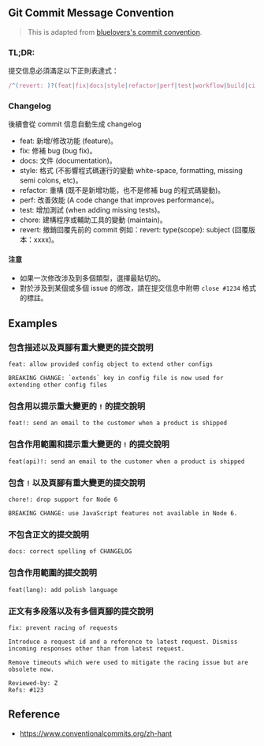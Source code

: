 ## Git Commit Message Convention

> This is adapted from [bluelovers's commit convention](https://github.com/bluelovers/conventional-changelog-bluelovers).

### TL;DR:

提交信息必須滿足以下正則表達式：

```js
/^(revert: )?(feat|fix|docs|style|refactor|perf|test|workflow|build|ci|chore|types|wip|dep)(\(.+\))?: .{1,50}/
```

### Changelog

後續會從 commit 信息自動生成 changelog

- feat: 新增/修改功能 (feature)。 
- fix: 修補 bug (bug fix)。
- docs: 文件 (documentation)。
- style: 格式 (不影響程式碼運行的變動 white-space, formatting, missing semi colons, etc)。
- refactor: 重構 (既不是新增功能，也不是修補 bug 的程式碼變動)。
- perf: 改善效能 (A code change that improves performance)。
- test: 增加測試 (when adding missing tests)。
- chore: 建構程序或輔助工具的變動 (maintain)。
- revert: 撤銷回覆先前的 commit 例如：revert: type(scope): subject (回覆版本：xxxx)。

#### 注意

- 如果一次修改涉及到多個類型，選擇最貼切的。
- 對於涉及到某個或多個 issue 的修改，請在提交信息中附帶 `close #1234` 格式的標註。

## Examples

### 包含描述以及頁腳有重大變更的提交說明

```conventionalcommit
feat: allow provided config object to extend other configs

BREAKING CHANGE: `extends` key in config file is now used for extending other config files
```

### 包含用以提示重大變更的 `!` 的提交說明

```conventionalcommit
feat!: send an email to the customer when a product is shipped
```

### 包含作用範圍和提示重大變更的 `!` 的提交說明

```conventionalcommit
feat(api)!: send an email to the customer when a product is shipped
```

### 包含 `!` 以及頁腳有重大變更的提交說明

```conventionalcommit
chore!: drop support for Node 6

BREAKING CHANGE: use JavaScript features not available in Node 6.
```

### 不包含正文的提交說明

```conventionalcommit
docs: correct spelling of CHANGELOG
```

### 包含作用範圍的提交說明

```conventionalcommit
feat(lang): add polish language
```

### 正文有多段落以及有多個頁腳的提交說明

```conventionalcommit
fix: prevent racing of requests

Introduce a request id and a reference to latest request. Dismiss
incoming responses other than from latest request.

Remove timeouts which were used to mitigate the racing issue but are
obsolete now.

Reviewed-by: Z
Refs: #123
```

## Reference

- https://www.conventionalcommits.org/zh-hant
